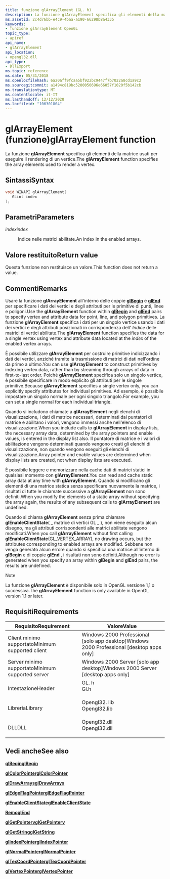```yaml
---
title: funzione glArrayElement (GL. h)
description: La funzione glArrayElement specifica gli elementi della matrice usati per eseguire il rendering di un vertice.
ms.assetid: 2c4d76bb-e4c9-4baa-a190-66298b8a4335
keywords:
- funzione glArrayElement OpenGL
topic_type:
- apiref
api_name:
- glArrayElement
api_location:
- opengl32.dll
api_type:
- DllExport
ms.topic: reference
ms.date: 05/31/2018
ms.openlocfilehash: 6a20aff9fcaa5bf922bc9447f7b7022a8cd1a9c2
ms.sourcegitcommit: a1494c819bc5200050696e66057f1020f5b142cb
ms.translationtype: MT
ms.contentlocale: it-IT
ms.lasthandoff: 12/12/2020
ms.locfileid: "106301804"
---
```

# <a name="glarrayelement-function"></a><span data-ttu-id="98518-104">glArrayElement (funzione)</span><span class="sxs-lookup"><span data-stu-id="98518-104">glArrayElement function</span></span>

<span data-ttu-id="98518-105">La funzione **glArrayElement** specifica gli elementi della matrice usati per eseguire il rendering di un vertice.</span><span class="sxs-lookup"><span data-stu-id="98518-105">The **glArrayElement** function specifies the array elements used to render a vertex.</span></span>

## <a name="syntax"></a><span data-ttu-id="98518-106">Sintassi</span><span class="sxs-lookup"><span data-stu-id="98518-106">Syntax</span></span>


```C++
void WINAPI glArrayElement(
   GLint index
);
```



## <a name="parameters"></a><span data-ttu-id="98518-107">Parametri</span><span class="sxs-lookup"><span data-stu-id="98518-107">Parameters</span></span>

<dl> <dt>

<span data-ttu-id="98518-108">*index*</span><span class="sxs-lookup"><span data-stu-id="98518-108">*index*</span></span> 
</dt> <dd>

<span data-ttu-id="98518-109">Indice nelle matrici abilitate.</span><span class="sxs-lookup"><span data-stu-id="98518-109">An index in the enabled arrays.</span></span>

</dd> </dl>

## <a name="return-value"></a><span data-ttu-id="98518-110">Valore restituito</span><span class="sxs-lookup"><span data-stu-id="98518-110">Return value</span></span>

<span data-ttu-id="98518-111">Questa funzione non restituisce un valore.</span><span class="sxs-lookup"><span data-stu-id="98518-111">This function does not return a value.</span></span>

## <a name="remarks"></a><span data-ttu-id="98518-112">Commenti</span><span class="sxs-lookup"><span data-stu-id="98518-112">Remarks</span></span>

<span data-ttu-id="98518-113">Usare la funzione **glArrayElement** all'interno delle coppie [**glBegin**](glbegin.md) e [**glEnd**](glend.md) per specificare i dati dei vertici e degli attributi per le primitive di punti, linee e poligoni.</span><span class="sxs-lookup"><span data-stu-id="98518-113">Use the **glArrayElement** function within [**glBegin**](glbegin.md) and [**glEnd**](glend.md) pairs to specify vertex and attribute data for point, line, and polygon primitives.</span></span> <span data-ttu-id="98518-114">La funzione **glArrayElement** specifica i dati per un singolo vertice usando i dati dei vertici e degli attributi posizionati in corrispondenza dell' *Indice* delle matrici di vertici abilitate.</span><span class="sxs-lookup"><span data-stu-id="98518-114">The **glArrayElement** function specifies the data for a single vertex using vertex and attribute data located at the *index* of the enabled vertex arrays.</span></span>

<span data-ttu-id="98518-115">È possibile utilizzare **glArrayElement** per costruire primitive indicizzando i dati dei vertici, anziché tramite la trasmissione di matrici di dati nell'ordine da primo a ultimo.</span><span class="sxs-lookup"><span data-stu-id="98518-115">You can use **glArrayElement** to construct primitives by indexing vertex data, rather than by streaming through arrays of data in first-to-last order.</span></span> <span data-ttu-id="98518-116">Poiché **glArrayElement** specifica solo un singolo vertice, è possibile specificare in modo esplicito gli attributi per le singole primitive.</span><span class="sxs-lookup"><span data-stu-id="98518-116">Because **glArrayElement** specifies a single vertex only, you can explicitly specify attributes for individual primitives.</span></span> <span data-ttu-id="98518-117">Ad esempio, è possibile impostare un singolo normale per ogni singolo triangolo.</span><span class="sxs-lookup"><span data-stu-id="98518-117">For example, you can set a single normal for each individual triangle.</span></span>

<span data-ttu-id="98518-118">Quando si includono chiamate a **glArrayElement** negli elenchi di visualizzazione, i dati di matrice necessari, determinati dai puntatori di matrice e abilitano i valori, vengono immessi anche nell'elenco di visualizzazione.</span><span class="sxs-lookup"><span data-stu-id="98518-118">When you include calls to **glArrayElement** in display lists, the necessary array data, determined by the array pointers and enable values, is entered in the display list also.</span></span> <span data-ttu-id="98518-119">Il puntatore di matrice e i valori di abilitazione vengono determinati quando vengono creati gli elenchi di visualizzazione, non quando vengono eseguiti gli elenchi di visualizzazione.</span><span class="sxs-lookup"><span data-stu-id="98518-119">Array pointer and enable values are determined when display lists are created, not when display lists are executed.</span></span>

<span data-ttu-id="98518-120">È possibile leggere e memorizzare nella cache dati di matrici statici in qualsiasi momento con **glArrayElement**.</span><span class="sxs-lookup"><span data-stu-id="98518-120">You can read and cache static array data at any time with **glArrayElement**.</span></span> <span data-ttu-id="98518-121">Quando si modificano gli elementi di una matrice statica senza specificare nuovamente la matrice, i risultati di tutte le chiamate successive a **glArrayElement** non sono definiti.</span><span class="sxs-lookup"><span data-stu-id="98518-121">When you modify the elements of a static array without specifying the array again, the results of any subsequent calls to **glArrayElement** are undefined.</span></span>

<span data-ttu-id="98518-122">Quando si chiama **glArrayElement** senza prima chiamare **glEnableClientState**( \_ matrice di vertici GL \_ ), non viene eseguito alcun disegno, ma gli attributi corrispondenti alle matrici abilitate vengono modificati.</span><span class="sxs-lookup"><span data-stu-id="98518-122">When you call **glArrayElement** without first calling **glEnableClientState**(GL\_VERTEX\_ARRAY), no drawing occurs, but the attributes corresponding to enabled arrays are modified.</span></span> <span data-ttu-id="98518-123">Sebbene non venga generato alcun errore quando si specifica una matrice all'interno di **glBegin** e di coppie **glEnd** , i risultati non sono definiti.</span><span class="sxs-lookup"><span data-stu-id="98518-123">Although no error is generated when you specify an array within **glBegin** and **glEnd** pairs, the results are undefined.</span></span>

> [!Note]  
> <span data-ttu-id="98518-124">La funzione **glArrayElement** è disponibile solo in OpenGL versione 1,1 o successiva.</span><span class="sxs-lookup"><span data-stu-id="98518-124">The **glArrayElement** function is only available in OpenGL version 1.1 or later.</span></span>

 

## <a name="requirements"></a><span data-ttu-id="98518-125">Requisiti</span><span class="sxs-lookup"><span data-stu-id="98518-125">Requirements</span></span>



| <span data-ttu-id="98518-126">Requisito</span><span class="sxs-lookup"><span data-stu-id="98518-126">Requirement</span></span> | <span data-ttu-id="98518-127">Valore</span><span class="sxs-lookup"><span data-stu-id="98518-127">Value</span></span> |
|-------------------------------------|-----------------------------------------------------------------------------------------|
| <span data-ttu-id="98518-128">Client minimo supportato</span><span class="sxs-lookup"><span data-stu-id="98518-128">Minimum supported client</span></span><br/> | <span data-ttu-id="98518-129">Windows 2000 Professional \[solo app desktop\]</span><span class="sxs-lookup"><span data-stu-id="98518-129">Windows 2000 Professional \[desktop apps only\]</span></span><br/>                              |
| <span data-ttu-id="98518-130">Server minimo supportato</span><span class="sxs-lookup"><span data-stu-id="98518-130">Minimum supported server</span></span><br/> | <span data-ttu-id="98518-131">Windows 2000 Server \[solo app desktop\]</span><span class="sxs-lookup"><span data-stu-id="98518-131">Windows 2000 Server \[desktop apps only\]</span></span><br/>                                    |
| <span data-ttu-id="98518-132">Intestazione</span><span class="sxs-lookup"><span data-stu-id="98518-132">Header</span></span><br/>                   | <dl> <span data-ttu-id="98518-133"><dt>GL. h</dt></span><span class="sxs-lookup"><span data-stu-id="98518-133"><dt>Gl.h</dt></span></span> </dl>         |
| <span data-ttu-id="98518-134">Libreria</span><span class="sxs-lookup"><span data-stu-id="98518-134">Library</span></span><br/>                  | <dl> <span data-ttu-id="98518-135"><dt>Opengl32. lib</dt></span><span class="sxs-lookup"><span data-stu-id="98518-135"><dt>Opengl32.lib</dt></span></span> </dl> |
| <span data-ttu-id="98518-136">DLL</span><span class="sxs-lookup"><span data-stu-id="98518-136">DLL</span></span><br/>                      | <dl> <span data-ttu-id="98518-137"><dt>Opengl32.dll</dt></span><span class="sxs-lookup"><span data-stu-id="98518-137"><dt>Opengl32.dll</dt></span></span> </dl> |



## <a name="see-also"></a><span data-ttu-id="98518-138">Vedi anche</span><span class="sxs-lookup"><span data-stu-id="98518-138">See also</span></span>

<dl> <dt>

[<span data-ttu-id="98518-139">**glBegin**</span><span class="sxs-lookup"><span data-stu-id="98518-139">**glBegin**</span></span>](glbegin.md)
</dt> <dt>

[<span data-ttu-id="98518-140">**glColorPointer**</span><span class="sxs-lookup"><span data-stu-id="98518-140">**glColorPointer**</span></span>](glcolorpointer.md)
</dt> <dt>

[<span data-ttu-id="98518-141">**glDrawArrays**</span><span class="sxs-lookup"><span data-stu-id="98518-141">**glDrawArrays**</span></span>](gldrawarrays.md)
</dt> <dt>

[<span data-ttu-id="98518-142">**glEdgeFlagPointer**</span><span class="sxs-lookup"><span data-stu-id="98518-142">**glEdgeFlagPointer**</span></span>](gledgeflagpointer.md)
</dt> <dt>

[<span data-ttu-id="98518-143">**glEnableClientState**</span><span class="sxs-lookup"><span data-stu-id="98518-143">**glEnableClientState**</span></span>](glenableclientstate.md)
</dt> <dt>

[<span data-ttu-id="98518-144">**Remo**</span><span class="sxs-lookup"><span data-stu-id="98518-144">**glEnd**</span></span>](glend.md)
</dt> <dt>

[<span data-ttu-id="98518-145">**glGetPointerv**</span><span class="sxs-lookup"><span data-stu-id="98518-145">**glGetPointerv**</span></span>](glgetpointerv.md)
</dt> <dt>

[<span data-ttu-id="98518-146">**glGetString**</span><span class="sxs-lookup"><span data-stu-id="98518-146">**glGetString**</span></span>](glgetstring.md)
</dt> <dt>

[<span data-ttu-id="98518-147">**glIndexPointer**</span><span class="sxs-lookup"><span data-stu-id="98518-147">**glIndexPointer**</span></span>](glindexpointer.md)
</dt> <dt>

[<span data-ttu-id="98518-148">**glNormalPointer**</span><span class="sxs-lookup"><span data-stu-id="98518-148">**glNormalPointer**</span></span>](glnormalpointer.md)
</dt> <dt>

[<span data-ttu-id="98518-149">**glTexCoordPointer**</span><span class="sxs-lookup"><span data-stu-id="98518-149">**glTexCoordPointer**</span></span>](gltexcoordpointer.md)
</dt> <dt>

[<span data-ttu-id="98518-150">**glVertexPointer**</span><span class="sxs-lookup"><span data-stu-id="98518-150">**glVertexPointer**</span></span>](glvertexpointer.md)
</dt> </dl>

 

 





